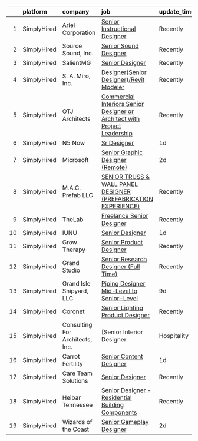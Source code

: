 

|    | platform    | company                         | job                                                                                                                                                                                   | update_time   | location                    |
|---:|:------------|:--------------------------------|:--------------------------------------------------------------------------------------------------------------------------------------------------------------------------------------|:--------------|:----------------------------|
|  1 | SimplyHired | Ariel Corporation               | [Senior Instructional Designer](https://www.simplyhired.com/job/LgoY8_jjn2cAs2bLkvh_LCcPvHZUwTYWk1GTr9nD5lXI_vm8qqBKpw?q=senior+designer)                                             | Recently      | Mount Vernon, OH            |
|  2 | SimplyHired | Source Sound, Inc.              | [Senior Sound Designer](https://www.simplyhired.com/job/mw3datBFZnSnzm3SFniNFlYC60OHbjYX1kgvM61bk-lO-0QBaaabnQ?q=senior+designer)                                                     | Recently      | Remote                      |
|  3 | SimplyHired | SalientMG                       | [Senior Designer](https://www.simplyhired.com/job/0CRQbe4YP4UMSkl7MyTA53mxOWYyOp9VRQ3egotdJ1itx2zP0bOrZg?q=senior+designer)                                                           | Recently      | Remote                      |
|  4 | SimplyHired | S. A. Miro, Inc.                | [Designer(Senior Designer)/Revit Modeler](https://www.simplyhired.com/job/X7St4sfjTx3Z-zs1k4sbeKxH3l3k-uHEtnVbEwxg319LmWgPB1RuGQ?q=senior+designer)                                   | Recently      | Denver, CO                  |
|  5 | SimplyHired | OTJ Architects                  | [Commercial Interiors Senior Designer or Architect with Project Leadership](https://www.simplyhired.com/job/IOVEBlzA_VScl4pJuzwn_hAyo5z4E6C2gm54oYFZfxGN7q4Sy3kw7Q?q=senior+designer) | Recently      | Washington, DC              |
|  6 | SimplyHired | N5 Now                          | [Sr Designer](https://www.simplyhired.com/job/i0rKFmHavWjaM3hxmmBz2tf-1KO0yYJor5jWyqwGrfAl4sC30EIO4g?q=senior+designer)                                                               | 1d            | Remote +1 location          |
|  7 | SimplyHired | Microsoft                       | [Senior Graphic Designer (Remote)](https://www.simplyhired.com/job/l9irtQlmUpP8JzYbY4j2vigTbC0bJ5mTcmx62MXy_t5KT-Z8pWeEew?q=senior+designer)                                          | 2d            | Grand Forks, ND +1 location |
|  8 | SimplyHired | M.A.C. Prefab LLC               | [SENIOR TRUSS & WALL PANEL DESIGNER (PREFABRICATION EXPERIENCE)](https://www.simplyhired.com/job/41PvDDff5SugyF3hGqZWlFS1GA3VVj2_B85EZdMJPY1zwxM_psidHQ?q=senior+designer)            | Recently      | Avondale, AZ                |
|  9 | SimplyHired | TheLab                          | [Freelance Senior Designer](https://www.simplyhired.com/job/BXPuBcU1LjiZsfSS6KarFio7czoeqBmU1Jcx0C9bbSShdLCiudPiZw?q=senior+designer)                                                 | Recently      | Brooklyn, NY                |
| 10 | SimplyHired | IUNU                            | [Senior Designer](https://www.simplyhired.com/job/Q1njXlkvzV8K03a56KmdJYwZXQC22dliNUYbAuaO1K70bNKW07N6vw?q=senior+designer)                                                           | 1d            | Seattle, WA                 |
| 11 | SimplyHired | Grow Therapy                    | [Senior Product Designer](https://www.simplyhired.com/job/Qz2f1mixrMwZgU1ouJilcqavOh5hG3DHOdrHIFdO23wI1vH2OFtm6Q?q=senior+designer)                                                   | Recently      | New York, NY                |
| 12 | SimplyHired | Grand Studio                    | [Senior Research Designer (Full Time)](https://www.simplyhired.com/job/9IcmCYhuYh4v5ep_fNK_EA7rf6U_VOLfIcSQqJSwwJn0mpOs6UaogQ?q=senior+designer)                                      | Recently      | Remote                      |
| 13 | SimplyHired | Grand Isle Shipyard, LLC        | [Piping Designer Mid-Level to Senior-Level](https://www.simplyhired.com/job/OD5DXdCIRnOK5CVlIb3SAFMpkuZ83y2aL0n9HI9pP75dDx12PQu6Vw?q=senior+designer)                                 | 9d            | Baton Rouge, LA             |
| 14 | SimplyHired | Coronet                         | [Senior Lighting Product Designer](https://www.simplyhired.com/job/RfGhSWtuJ_lg6SsxwQD_ajD3-LAV4Tdv2X1UfMnbVnV2FPULJvEhtw?q=senior+designer)                                          | Recently      | Totowa, NJ                  |
| 15 | SimplyHired | Consulting For Architects, Inc. | [Senior Interior Designer | Hospitality | Revit](https://www.simplyhired.com/job/Da8xho7jfuJvXszUlMNv_SsWKMDshPlX-GQS6hFi7y6VwU3RsiAYuw?q=senior+designer)                            | Recently      | Brooklyn, NY                |
| 16 | SimplyHired | Carrot Fertility                | [Senior Content Designer](https://www.simplyhired.com/job/wr1GwIfi7yvTtcEBkRYdHDeFmZWVb09ithRJgvXBXL_v5QfOS-61Dw?q=senior+designer)                                                   | 1d            | San Francisco, CA           |
| 17 | SimplyHired | Care Team Solutions             | [Senior Designer](https://www.simplyhired.com/job/PWc9hU2sxkRaI6JYOYdpnHfQ-F7PYVAhh5NlPKE2BKCQ8nLPcwDEfg?q=senior+designer)                                                           | Recently      | Buffalo, NY                 |
| 18 | SimplyHired | Heibar Tennessee                | [Senior Designer - Residential Building Components](https://www.simplyhired.com/job/LZNz9XFG3wNaY66UPqBKqeAY3BQmxjmYXYHekdoJ9RaImSvgmkDqpw?q=senior+designer)                         | Recently      | Westmoreland, TN            |
| 19 | SimplyHired | Wizards of the Coast            | [Senior Gameplay Designer](https://www.simplyhired.com/job/OHiAEiaB-tPN89kbUaJk8FKMdmrYMyi0A6v8ro-j-v8c3aECD_2J2A?q=senior+designer)                                                  | 2d            | Raleigh, NC                 |